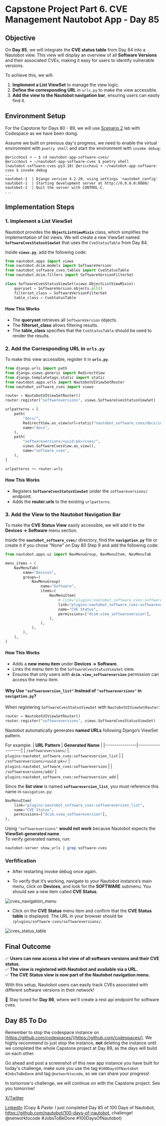 # Capstone Project Part 6. CVE Management Nautobot App - Day 85

## **Objective**
On **Day 85**, we will integrate the **CVE status table** from Day 84 into a Nautobot view. This view will display an overview of all **Software Versions** and their associated CVEs, making it easy for users to identify vulnerable versions.

To achieve this, we will:
1. **Implement a List ViewSet** to manage the view logic.
2. **Define the corresponding URL** in `urls.py` to make the view accessible.
3. **Add the view to the Nautobot navigation bar**, ensuring users can easily find it.

## Environment Setup

For the Capstone for Days 80 - 89, we will use [Scenario 2](../Lab_Setup/scenario_2_setup/README.md) lab with Codespace as we have been doing. 

Assume we built on previous day's progress, we need to enable the virtual environment with `poetry shell` and start the environment with `invoke debug`: 

```
@ericchou1 ➜ ~ $ cd nautobot-app-software-cves/
@ericchou1 ➜ ~/nautobot-app-software-cves $ poetry shell
(nautobot-software-cves-py3.10) @ericchou1 ➜ ~/nautobot-app-software-cves $ invoke debug
...
nautobot-1  | Django version 4.2.20, using settings 'nautobot_config'
nautobot-1  | Starting development server at http://0.0.0.0:8080/
nautobot-1  | Quit the server with CONTROL-C.
...
```

## **Implementation Steps**

### **1. Implement a List ViewSet**
Nautobot provides the **`ObjectListViewMixin`** class, which simplifies the implementation of list views. We will create a new ViewSet named **`SoftwareCvesStatusViewSet`** that uses the `CveStatusTable` from Day 84.

Inside **`views.py`**, add the following code:

````python
from nautobot.apps import views
from nautobot.dcim.models import SoftwareVersion
from nautobot_software_cves.tables import CveStatusTable
from nautobot.dcim.filters import SoftwareVersionFilterSet

class SoftwareCvesStatusViewSet(views.ObjectListViewMixin):
    queryset = SoftwareVersion.objects.all()
    filterset_class = SoftwareVersionFilterSet
    table_class = CveStatusTable
````

#### **How This Works**
- The **queryset** retrieves all `SoftwareVersion` objects.
- The **filterset_class** allows filtering results.
- The **table_class** specifies that the `CveStatusTable` should be used to render the results.


### **2. Add the Corresponding URL in `urls.py`**
To make this view accessible, register it in **`urls.py`**.

````python
from django.urls import path
from django.views.generic import RedirectView
from django.templatetags.static import static
from nautobot.apps.urls import NautobotUIViewSetRouter
from nautobot_software_cves import views

router = NautobotUIViewSetRouter()
router.register("softwareversions", views.SoftwareCvesStatusViewSet)

urlpatterns = [
    path(
        "docs/",
        RedirectView.as_view(url=static("nautobot_software_cves/docs/index.html")),
        name="docs",
    ),
    path(
        "softwareversions/<uuid:pk>/cves/",
        views.SoftwareCvesView.as_view(),
        name="software_cves",
    ),
]

urlpatterns += router.urls
````

#### **How This Works**
- Registers **`SoftwareCvesStatusViewSet`** under the `softwareversions/` endpoint.
- Adds the **router.urls** to the existing `urlpatterns`.


### **3. Add the View to the Nautobot Navigation Bar**
To make the **CVE Status View** easily accessible, we will add it to the **Devices → Software** menu section.

Inside the **`nautobot_software_cves/`** directory, find the **`navigation.py`** file or create it if you chose "None" on Day 80 Step 9 and add the following code:

````python
from nautobot.apps.ui import NavMenuGroup, NavMenuItem, NavMenuTab

menu_items = (
    NavMenuTab(
        name="Devices",
        groups=(
            NavMenuGroup(
                name="Software",
                items=(
                    NavMenuItem(
                        # link="plugins:nautobot_software_cves:softwareversions", # Explained Below
                        link="plugins:nautobot_software_cves:softwareversion_list",
                        name="CVE Status",
                        permissions=["dcim.view_softwareversion"],
                    ),
                ),
            ),
        ),
    ),
)
````

#### **How This Works**
- Adds a **new menu item** under **Devices → Software**.
- Links the menu item to the `SoftwareCvesStatusViewSet` view.
- Ensures that only users with **`dcim.view_softwareversion`** permission can access the menu item.

#### **Why Use `"softwareversion_list"` Instead of `"softwareversions"` in `navigation.py`?**

When registering `SoftwareCvesStatusViewSet` with `NautobotUIViewSetRouter`:
```python
router = NautobotUIViewSetRouter()
router.register("softwareversions", views.SoftwareCvesStatusViewSet)
```
Nautobot automatically generates **named URLs** following Django’s ViewSet pattern.

For example:
| **URL Pattern** | **Generated Name** |
|----------------|-------------------|
| `/softwareversions/` | `plugins:nautobot_software_cves:softwareversion_list` |
| `/softwareversions/<uuid:pk>/` | `plugins:nautobot_software_cves:softwareversion` |
| `/softwareversions/add/` | `plugins:nautobot_software_cves:softwareversion_add` |

Since the **list view** is named **`softwareversion_list`**, you must reference this name in `navigation.py`:

```python
NavMenuItem(
    link="plugins:nautobot_software_cves:softwareversion_list",
    name="CVE Status",
    permissions=["dcim.view_softwareversion"],
),
```

Using `"softwareversions"` **would not work** because Nautobot expects the **ViewSet-generated name**.  
To verify generated names, run:

```sh
nautobot-server show_urls | grep software-cves
```

### Verfification

- After restarting invoke debug once again.

- To verify that it’s working, navigate to your Nautobot instance’s main menu, click on **Devices**, and look for the **SOFTWARE** submenu. You should see a new item called **CVE Status**.

![cves_navigation_menu](images/navigation_menu.png)

- Click on the **CVE Status** menu item and confirm that the **CVE Status table** is displayed. The URL in your browser should be `/plugins/software-cves/softwareversions/`.

![cves_status_table](images/cve_status_table.png)


## **Final Outcome**
✅ **Users can now access a list view of all software versions and their CVE status.**  
✅ **The view is registered with Nautobot and available via a URL.**  
✅ **The CVE Status view is now part of the Nautobot navigation menu.**  

With this setup, Nautobot users can easily track CVEs associated with different software versions in their network!

🚀 Stay tuned for **Day 86**, where we'll create a rest api endpoint for software cves.

## Day 85 To Do

Remember to stop the codespace instance on [https://github.com/codespaces/](https://github.com/codespaces/). We highly recommend to just stop the instance, **not** deleting the instance until we completed the whole Capstone project at Day 89, as the days will build on each other.  

Go ahead and post a screenshot of this new app instance you have built for today's challenge, make sure you use the tag `#100DaysOfNautobot` `#JobsToBeDone` and tag `@networktocode`, so we can share your progress! 

In tomorrow's challenge, we will continue on with the Capstone project. See you tomorrow! 

[X/Twitter](<https://twitter.com/intent/tweet?url=https://github.com/nautobot/100-days-of-nautobot&text=I+just+completed+Day+85+of+the+100+days+of+nautobot+challenge+!&hashtags=100DaysOfNautobot,JobsToBeDone>)

[LinkedIn](https://www.linkedin.com/) (Copy & Paste: I just completed Day 85 of 100 Days of Nautobot, https://github.com/nautobot/100-days-of-nautobot, challenge! @networktocode #JobsToBeDone #100DaysOfNautobot) 


